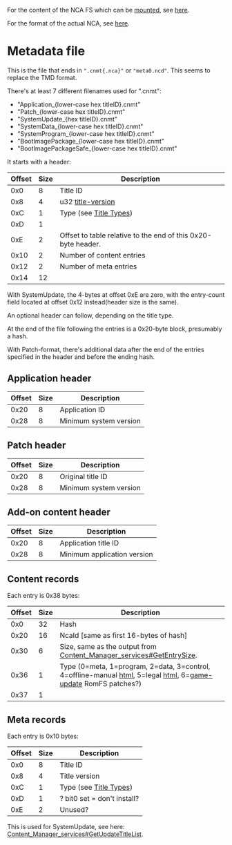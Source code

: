 For the content of the NCA FS which can be
[mounted](Filesystem%20services.md "wikilink"), see
[here](NCA%20Content%20FS.md "wikilink").

For the format of the actual NCA, see
[here](NCA%20Format.md "wikilink").

# Metadata file

This is the file that ends in `".cnmt{.nca}"` or `"meta0.ncd"`. This
seems to replace the TMD format.

There's at least 7 different filenames used for ".cnmt":

  - "Application\_{lower-case hex titleID}.cnmt"
  - "Patch\_{lower-case hex titleID}.cnmt"
  - "SystemUpdate\_{hex titleID}.cnmt"
  - "SystemData\_{lower-case hex titleID}.cnmt"
  - "SystemProgram\_{lower-case hex titleID}.cnmt"
  - "BootImagePackage\_{lower-case hex titleID}.cnmt"
  - "BootImagePackageSafe\_{lower-case hex titleID}.cnmt"

It starts with a
header:

| Offset | Size | Description                                                                                     |
| ------ | ---- | ----------------------------------------------------------------------------------------------- |
| 0x0    | 8    | Title ID                                                                                        |
| 0x8    | 4    | u32 [title-version](Title%20list.md "wikilink")                                                 |
| 0xC    | 1    | Type (see [Title Types](Content%20Manager%20services#Title%20Types.md##Title_Types "wikilink")) |
| 0xD    | 1    |                                                                                                 |
| 0xE    | 2    | Offset to table relative to the end of this 0x20-byte header.                                   |
| 0x10   | 2    | Number of content entries                                                                       |
| 0x12   | 2    | Number of meta entries                                                                          |
| 0x14   | 12   |                                                                                                 |

With SystemUpdate, the 4-bytes at offset 0xE are zero, with the
entry-count field located at offset 0x12 instead(header size is the
same).

An optional header can follow, depending on the title type.

At the end of the file following the entries is a 0x20-byte block,
presumably a hash.

With Patch-format, there's additional data after the end of the entries
specified in the header and before the ending hash.

## Application header

| Offset | Size | Description            |
| ------ | ---- | ---------------------- |
| 0x20   | 8    | Application ID         |
| 0x28   | 8    | Minimum system version |

## Patch header

| Offset | Size | Description            |
| ------ | ---- | ---------------------- |
| 0x20   | 8    | Original title ID      |
| 0x28   | 8    | Minimum system version |

## Add-on content header

| Offset | Size | Description                 |
| ------ | ---- | --------------------------- |
| 0x20   | 8    | Application title ID        |
| 0x28   | 8    | Minimum application version |

## Content records

Each entry is 0x38
bytes:

| Offset | Size | Description                                                                                                                                                                                                          |
| ------ | ---- | -------------------------------------------------------------------------------------------------------------------------------------------------------------------------------------------------------------------- |
| 0x0    | 32   | Hash                                                                                                                                                                                                                 |
| 0x20   | 16   | NcaId \[same as first 16-bytes of hash\]                                                                                                                                                                             |
| 0x30   | 6    | Size, same as the output from [Content\_Manager\_services\#GetEntrySize](Content%20Manager%20services#GetEntrySize.md##GetEntrySize "wikilink").                                                                     |
| 0x36   | 1    | Type (0=meta, 1=program, 2=data, 3=control, 4=offline-manual [html](Internet%20Browser.md "wikilink"), 5=legal [html](Internet%20Browser.md "wikilink"), 6=[game-update](NCA%20Format.md "wikilink") RomFS patches?) |
| 0x37   | 1    |                                                                                                                                                                                                                      |

## Meta records

Each entry is 0x10
bytes:

| Offset | Size | Description                                                                                     |
| ------ | ---- | ----------------------------------------------------------------------------------------------- |
| 0x0    | 8    | Title ID                                                                                        |
| 0x8    | 4    | Title version                                                                                   |
| 0xC    | 1    | Type (see [Title Types](Content%20Manager%20services#Title%20Types.md##Title_Types "wikilink")) |
| 0xD    | 1    | ? bit0 set = don't install?                                                                     |
| 0xE    | 2    | Unused?                                                                                         |

This is used for SystemUpdate, see here:
[Content\_Manager\_services\#GetUpdateTitleList](Content%20Manager%20services#GetUpdateTitleList.md##GetUpdateTitleList "wikilink").
